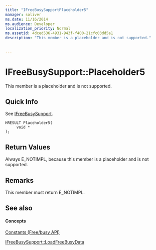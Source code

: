 ```yaml
---
title: "IFreeBusySupportPlaceholder5"
manager: soliver
ms.date: 11/16/2014
ms.audience: Developer
localization_priority: Normal
ms.assetid: 4dced536-4931-943f-f400-21cfc03dd5a1
description: "This member is a placeholder and is not supported."
 
 
---
```


# IFreeBusySupport::Placeholder5

This member is a placeholder and is not supported.
  
## Quick Info

See [IFreeBusySupport](ifreebusysupport.md).
  
```
HRESULT Placeholder5( 
     void * 
);
```

## Return Values

Always E_NOTIMPL, because this member is a placeholder and is not supported.
  
## Remarks

This member must return E_NOTIMPL.
  
## See also

#### Concepts

[Constants (Free/busy API)](constants-free-busy-api.md)
  
[IFreeBusySupport::LoadFreeBusyData](ifreebusysupport-loadfreebusydata.md)

